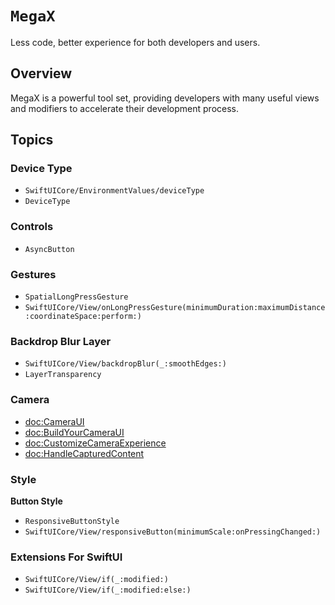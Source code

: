 # ``MegaX``

Less code, better experience for both developers and users.

## Overview

MegaX is a powerful tool set, providing developers with many useful views and modifiers to accelerate their development process.

## Topics

### Device Type

- ``SwiftUICore/EnvironmentValues/deviceType``
- ``DeviceType``

### Controls

- ``AsyncButton``

### Gestures

- ``SpatialLongPressGesture``
- ``SwiftUICore/View/onLongPressGesture(minimumDuration:maximumDistance:coordinateSpace:perform:)``

### Backdrop Blur Layer

- ``SwiftUICore/View/backdropBlur(_:smoothEdges:)``
- ``LayerTransparency``

### Camera

- <doc:CameraUI>
- <doc:BuildYourCameraUI>
- <doc:CustomizeCameraExperience>
- <doc:HandleCapturedContent>

### Style

**Button Style**

- ``ResponsiveButtonStyle``
- ``SwiftUICore/View/responsiveButton(minimumScale:onPressingChanged:)``

### Extensions For SwiftUI

- ``SwiftUICore/View/if(_:modified:)``
- ``SwiftUICore/View/if(_:modified:else:)``
